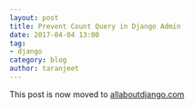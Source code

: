 ```yaml
---
layout: post
title: Prevent Count Query in Django Admin
date: 2017-04-04 13:00
tag:
- django
category: blog
author: taranjeet
---
```


This post is now moved to [allaboutdjango.com](https://allaboutdjango.com/prevent-count-query-in-django-admin/)
